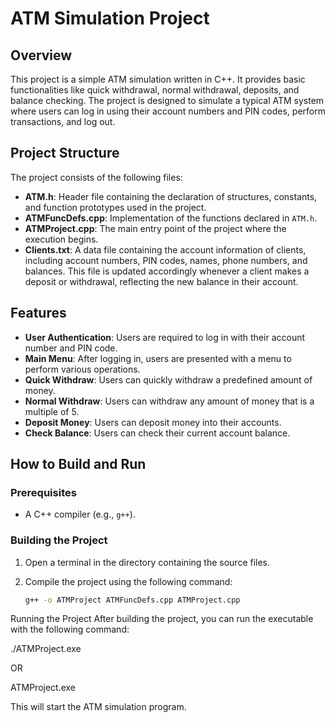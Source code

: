 # ATM Simulation Project

## Overview

This project is a simple ATM simulation written in C++. It provides basic functionalities like quick withdrawal, normal withdrawal, deposits, and balance checking. The project is designed to simulate a typical ATM system where users can log in using their account numbers and PIN codes, perform transactions, and log out.

## Project Structure

The project consists of the following files:

- **ATM.h**: Header file containing the declaration of structures, constants, and function prototypes used in the project.
- **ATMFuncDefs.cpp**: Implementation of the functions declared in `ATM.h`.
- **ATMProject.cpp**: The main entry point of the project where the execution begins.
- **Clients.txt**: A data file containing the account information of clients, including account numbers, PIN codes, names, phone numbers, and balances. This file is updated accordingly whenever a client makes a deposit or withdrawal, reflecting the new balance in their account.

## Features

- **User Authentication**: Users are required to log in with their account number and PIN code.
- **Main Menu**: After logging in, users are presented with a menu to perform various operations.
- **Quick Withdraw**: Users can quickly withdraw a predefined amount of money.
- **Normal Withdraw**: Users can withdraw any amount of money that is a multiple of 5.
- **Deposit Money**: Users can deposit money into their accounts.
- **Check Balance**: Users can check their current account balance.

## How to Build and Run

### Prerequisites

- A C++ compiler (e.g., `g++`).

### Building the Project

1. Open a terminal in the directory containing the source files.
2. Compile the project using the following command:

   ```bash
   g++ -o ATMProject ATMFuncDefs.cpp ATMProject.cpp


Running the Project
After building the project, you can run the executable with the following command:

./ATMProject.exe

OR 

ATMProject.exe

This will start the ATM simulation program.

